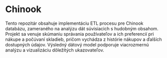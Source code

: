 # Chinook
Tento repozitár obsahuje implementáciu ETL procesu pre Chinook databázu, zameraného na analýzu dát súvisiacich s hudobným obsahom. Projekt sa venuje skúmaniu správania používateľov a ich preferencií pri nákupe a počúvaní skladieb, pričom vychádza z histórie nákupov a ďalších dostupných údajov. Výsledný dátový model podporuje viacrozmernú analýzu a vizualizáciu dôležitých ukazovateľov.
